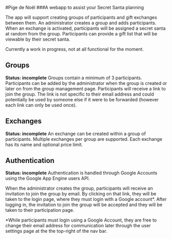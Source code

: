 #Pige de Noël
###A webapp to assist your Secret Santa planning

The app will support creating groups of participants and gift exchanges between them.
An administrator creates a group and adds participants.
When an exchange is activated, participants will be assigned a secret santa at random from the group.
Participants can provide a gift list that will be viewable by their secret santa.

Currently a work in progress, not at all functional for the moment.

## Groups
**Status: incomplete**
Groups contain a minimum of 3 participants.
Participants can be added by the administrator when the group is created or later on from the group management page.
Participants will receive a link to join the group. The link is not specific to their email address and could potentially be used by someone else if it were to be forwarded (however each link can only be used once).

## Exchanges
**Status: incomplete**
An exchange can be created within a group of participants.
Multiple exchanges per group are supported.
Each exchange has its name and optional price limit.


## Authentication
**Status: incomplete**
Authentication is handled through Google Accounts using the Google App Engine users API.

When the administrator creates the group, participants will receive an invitation to join the group by email.
By clicking on that link, they will be taken to the login page, where they must login with a Google account*. After logging in, the invitation to join the group will be accepted and they will be taken to their participation page. 

*While participants must login using a Google Account, they are free to change their email address for communication later through the user settings page at the the top-right of the nav bar.